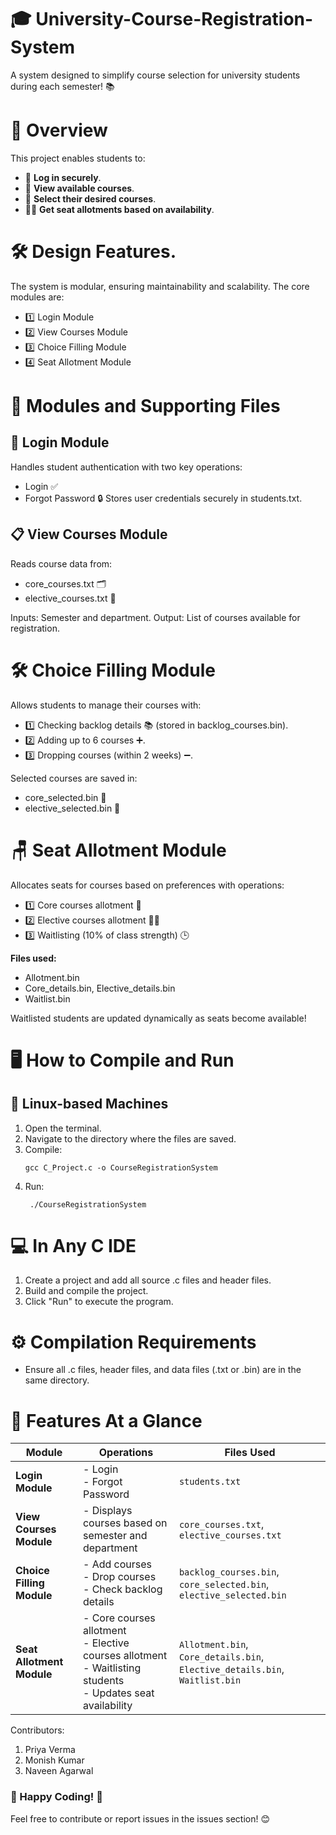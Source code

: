 # 🎓 University-Course-Registration-System
A system designed to simplify course selection for university students during each semester! 📚

# 🌟 Overview
This project enables students to:
* 📝 **Log in securely**.
* 📖 **View available courses**.
* 🎯 **Select their desired courses**.
* 👩‍🏫 **Get seat allotments based on availability**.

# 🛠️ Design Features.
The system is modular, ensuring maintainability and scalability. The core modules are:
* 1️⃣ Login Module
* 2️⃣ View Courses Module
* 3️⃣ Choice Filling Module
* 4️⃣ Seat Allotment Module

# 📂 Modules and Supporting Files

## 🔐 Login Module
Handles student authentication with two key operations:
* Login ✅
* Forgot Password 🔒
Stores user credentials securely in students.txt.

## 📋 View Courses Module
Reads course data from:
* core_courses.txt 🗂️
* elective_courses.txt 📜

Inputs: Semester and department.
Output: List of courses available for registration.

# 🛠️ Choice Filling Module
Allows students to manage their courses with:
* 1️⃣ Checking backlog details 📚 (stored in backlog_courses.bin).
* 2️⃣ Adding up to 6 courses ➕.
* 3️⃣ Dropping courses (within 2 weeks) ➖.

Selected courses are saved in:

* core_selected.bin 📁
* elective_selected.bin 📁

# 🪑 Seat Allotment Module
Allocates seats for courses based on preferences with operations:
* 1️⃣ Core courses allotment 🏫
* 2️⃣ Elective courses allotment 🧑‍🏫
* 3️⃣ Waitlisting (10% of class strength) 🕒

**Files used:**

* Allotment.bin
* Core_details.bin, Elective_details.bin
* Waitlist.bin

Waitlisted students are updated dynamically as seats become available!

# 🖥️ How to Compile and Run
## 🐧 Linux-based Machines
1. Open the terminal.
2. Navigate to the directory where the files are saved.
3. Compile: 
   ```shell
   gcc C_Project.c -o CourseRegistrationSystem
4. Run:
   ```shell
    ./CourseRegistrationSystem

# 💻 In Any C IDE
1. Create a project and add all source .c files and header files.
2. Build and compile the project.
3. Click "Run" to execute the program.

# ⚙️ Compilation Requirements
* Ensure all .c files, header files, and data files (.txt or .bin) are in the same directory.

# 🎯 Features At a Glance

| **Module**              | **Operations**                                                                                                      | **Files Used**                             |
|-------------------------|---------------------------------------------------------------------------------------------------------------------|--------------------------------------------|
| **Login Module**         | - Login<br>- Forgot Password                                                                                        | `students.txt`                             |
| **View Courses Module**  | - Displays courses based on semester and department                                                                 | `core_courses.txt`, `elective_courses.txt` |
| **Choice Filling Module**| - Add courses<br>- Drop courses<br>- Check backlog details                                                           | `backlog_courses.bin`, `core_selected.bin`, `elective_selected.bin` |
| **Seat Allotment Module**| - Core courses allotment<br>- Elective courses allotment<br>- Waitlisting students<br>- Updates seat availability    | `Allotment.bin`, `Core_details.bin`, `Elective_details.bin`, `Waitlist.bin` |


Contributors:
1. Priya Verma
2. Monish Kumar
3. Naveen Agarwal
   
### 🎉 Happy Coding! 🚀
Feel free to contribute or report issues in the issues section! 😊

